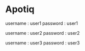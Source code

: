 # Apotiq

username : user1
password : user1

username : user2
password : user2

username : user3
password : user3